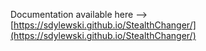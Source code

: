 Documentation available here -->  [https://sdylewski.github.io/StealthChanger/](https://sdylewski.github.io/StealthChanger/)
